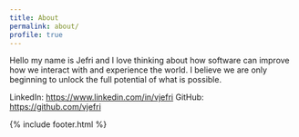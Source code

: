 ```yaml
---
title: About
permalink: about/
profile: true
---
```


Hello my name is Jefri and I love thinking about how software can improve how we interact with and experience the world. I believe we are only beginning to unlock the full potential of what is possible. 

LinkedIn: https://www.linkedin.com/in/vjefri
GitHub: https://github.com/vjefri

{% include footer.html %}